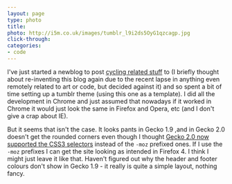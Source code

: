 ```yaml
---
layout: page
type: photo
title: 
photo: http://i5m.co.uk/images/tumblr_l9i2ds5OyG1qzcagp.jpg
click-through: 
categories: 
- code
---
```

I've just started a newblog to post [cycling related stuff](http://custardycling.co.uk) to (I briefly thought about re-inventing this blog again due to the recent lapse in anything even remotely related to art or code, but decided against it) and so spent a bit of time setting up a tumblr theme (using this one as a template). I did all the development in Chrome and just assumed that nowadays if it worked in Chrome it would just look the same in Firefox and Opera, etc (and I don't give a crap about IE).

But it seems that isn't the case. It looks pants in Gecko 1.9 ,and in Gecko 2.0 doesn't get the rounded corners even though I thought [Gecko 2.0 now supported the CSS3 selectors](https://developer.mozilla.org/en/CSS/-moz-border-radius) instead of the `-moz` prefixed ones. If I use the `-moz` prefixes I can get the site looking as intended in Firefox 4. I think I might just leave it like that. Haven't figured out why the header and footer colours don't show in Gecko 1.9 - it really is quite a simple layout, nothing fancy.
